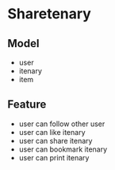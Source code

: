 # Sharetenary

## Model
- user
- itenary
- item

## Feature
- user can follow other user
- user can like itenary
- user can share itenary
- user can bookmark itenary
- user can print itenary